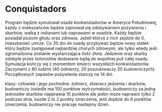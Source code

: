 # Conquistadors

Program będzie symulował osade konkwistadorów w Ameryce Południowej, każdy z miekszańców będzie zajmował się zdobywaniem pożywienia i skarbów, walką z indianami lub naprawami w osadzie. Każdy będzie posiadał poziom głodu oraz zdrowia. Jeżeli któryś z nich zejdzie do 0, mieszkanieć umrze. Co 30 dni do osady przybywać będzie nowy statek który będzie zastępował najbardziej chorych zdrowymi, ale tylko wtedy jeśli zgromadzona zostanie wystarczająca ilość złota. Jedzenie oraz skarby zdobyte przez kolonistów dodawane będą do wspólnej puli całej osady. Symulacja kończy się z momentem śmierci wszystkich konkwistadorów. Zaczynami z 80 ludźmi (40 żołnierzy, 20 poszukiwaczy 20 budowniczych). Początkowych zapasów pożywienia starczy na 14 dni.

klasy: człowiek i jego pochodne: żołnierz, zbieracz jedzenia i skarbów, budowniczy (osiedle ma 100 punktow wytrzymałości, budowniczy za jedną jednostke skarbów napprawia 10 punktów ale jeden moze naprawic tylko 2 podczas dnia, kazde 2 to 2 punkty zmeczenia, jesli dojdzie do 6 punktów zmeczenia, budowniczy nie pracuje nastepny dzien.
